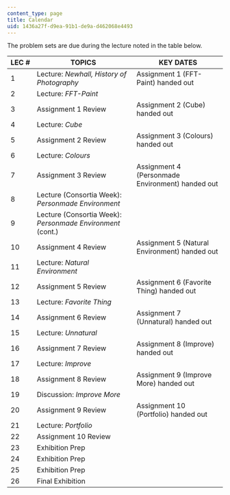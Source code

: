```yaml
---
content_type: page
title: Calendar
uid: 1436a27f-d9ea-91b1-de9a-d462068e4493
---
```


The problem sets are due during the lecture noted in the table below.

| LEC # | TOPICS | KEY DATES |
| --- | --- | --- |
| 1 | Lecture: _Newhall, History of Photography_ | Assignment 1 (FFT-Paint) handed out |
| 2 | Lecture: _FFT-Paint_ | &nbsp; |
| 3 | Assignment 1 Review | Assignment 2 (Cube) handed out |
| 4 | Lecture: _Cube_ | &nbsp; |
| 5 | Assignment 2 Review | Assignment 3 (Colours) handed out |
| 6 | Lecture: _Colours_ | &nbsp; |
| 7 | Assignment 3 Review | Assignment 4 (Personmade Environment) handed out |
| 8 | Lecture (Consortia Week): _Personmade Environment_ | &nbsp; |
| 9 | Lecture (Consortia Week): _Personmade Environment_ (cont.) | &nbsp; |
| 10 | Assignment 4 Review | Assignment 5 (Natural Environment) handed out |
| 11 | Lecture: _Natural Environment_ | &nbsp; |
| 12 | Assignment 5 Review | Assignment 6 (Favorite Thing) handed out |
| 13 | Lecture: _Favorite Thing_ | &nbsp; |
| 14 | Assignment 6 Review | Assignment 7 (Unnatural) handed out |
| 15 | Lecture: _Unnatural_ | &nbsp; |
| 16 | Assignment 7 Review | Assignment 8 (Improve) handed out |
| 17 | Lecture: _Improve_ | &nbsp; |
| 18 | Assignment 8 Review | Assignment 9 (Improve More) handed out |
| 19 | Discussion: _Improve More_ | &nbsp; |
| 20 | Assignment 9 Review | Assignment 10 (Portfolio) handed out |
| 21 | Lecture: _Portfolio_ | &nbsp; |
| 22 | Assignment 10 Review | &nbsp; |
| 23 | Exhibition Prep | &nbsp; |
| 24 | Exhibition Prep | &nbsp; |
| 25 | Exhibition Prep | &nbsp; |
| 26 | Final Exhibition |